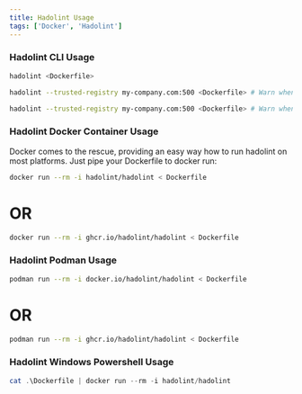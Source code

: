 ```yaml
---
title: Hadolint Usage
tags: ['Docker', 'Hadolint']
---
```


### Hadolint CLI Usage

```bash
hadolint <Dockerfile>
```

```bash
hadolint --trusted-registry my-company.com:500 <Dockerfile> # Warn when using untrusted FROM images
```

```bash
hadolint --trusted-registry my-company.com:500 <Dockerfile> # Warn when using untrusted FROM images
```

### Hadolint Docker Container Usage

Docker comes to the rescue, providing an easy way how to run hadolint on most platforms. Just pipe your Dockerfile to docker run:

```bash
docker run --rm -i hadolint/hadolint < Dockerfile
```
# OR

```bash
docker run --rm -i ghcr.io/hadolint/hadolint < Dockerfile
```

### Hadolint Podman Usage

```bash
podman run --rm -i docker.io/hadolint/hadolint < Dockerfile
```

# OR

```bash
podman run --rm -i ghcr.io/hadolint/hadolint < Dockerfile
```

### Hadolint Windows Powershell Usage

```powershell
cat .\Dockerfile | docker run --rm -i hadolint/hadolint
```
